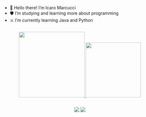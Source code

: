 ##

- 👋 Hello there! I’m Icaro Marcucci
- 🛡️ I’m studying and learning more about programming
- ⚔️ I’m currently learning Java and Python

##

<div align="center">
  <a href="https://github.com/IcaroMarcucci">
  <img height="215em" src="https://github-readme-stats.vercel.app/api?username=IcaroMarcucci&show_icons=true&theme=synthwave&include_all_commits=true&count_private=true"/>
  <img height="180em" src="https://github-readme-stats.vercel.app/api/top-langs/?username=IcaroMarcucci&layout=compact&langs_count=7&theme=synthwave"/>
</div>

##

<div align="center">
 	<a href = "mailto:icaro.marcucci@gmail.com"><img src="https://img.shields.io/badge/-Gmail-%23333?style=for-the-badge&logo=gmail&logoColor=white" target="_blank"></a>
  <a href="https://www.linkedin.com/in/icaro-marcucci-41614b201" target="_blank"><img src="https://img.shields.io/badge/-LinkedIn-%230077B5?style=for-the-badge&logo=linkedin&logoColor=white" target="_blank"></a> 
</div>
